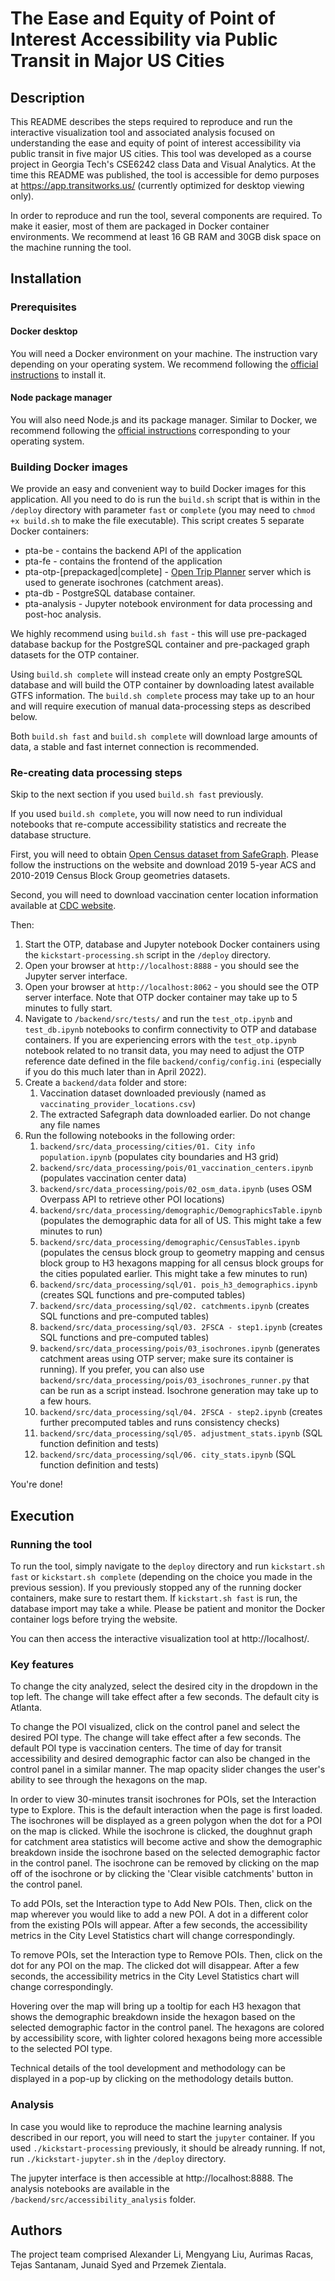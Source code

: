 # The Ease and Equity of Point of Interest Accessibility via Public Transit in Major US Cities

## Description

This README describes the steps required to reproduce and run the interactive visualization tool and associated analysis focused on understanding the ease and equity of point of interest accessibility via public transit in five major US cities. This tool was developed as a course project in Georgia Tech's CSE6242 class Data and Visual Analytics. At the time this README was published, the tool is accessible for demo purposes at https://app.transitworks.us/ (currently optimized for desktop viewing only).

In order to reproduce and run the tool, several components are required. To make it easier, most of them are packaged in Docker container environments. We recommend at least 16 GB RAM and 30GB disk space on the machine running the tool.

## Installation

### Prerequisites

#### Docker desktop

You will need a Docker environment on your machine. The instruction vary depending on your operating system. We recommend following the [official instructions](https://docs.docker.com/desktop/) to install it.

#### Node package manager

You will also need Node.js and its package manager. Similar to Docker, we recommend following the [official instructions](https://docs.npmjs.com/downloading-and-installing-node-js-and-npm#using-a-node-version-manager-to-install-nodejs-and-npm) corresponding to your operating system.

### Building Docker images

We provide an easy and convenient way to build Docker images for this application. All you need to do is run the `build.sh` script that is within in the `/deploy` directory with parameter `fast` or `complete` (you may need to `chmod +x build.sh` to make the file executable). This script creates 5 separate Docker containers:
 - pta-be - contains the backend API of the application
 - pta-fe - contains the frontend of the application
 - pta-otp-[prepackaged|complete] - [Open Trip Planner](http://docs.opentripplanner.org/en/v1.5.0/) server which is used to generate isochrones (catchment areas).
  - pta-db - PostgreSQL database container.
  - pta-analysis - Jupyter notebook environment for data processing and post-hoc analysis.

We highly recommend using `build.sh fast` - this will use pre-packaged database backup for the PostgreSQL container and pre-packaged graph datasets for the OTP container. 

Using `build.sh complete` will instead create only an empty PostgreSQL database and will build the OTP container by downloading latest available GTFS information. The `build.sh complete` process may take up to an hour and will require execution of manual data-processing steps as described below. 

Both `build.sh fast` and `build.sh complete` will download large amounts of data, a stable and fast internet connection is recommended.

### Re-creating data processing steps

Skip to the next section if you used `build.sh fast` previously.

If you used `build.sh complete`, you will now need to run individual notebooks that re-compute accessibility statistics and recreate the database structure.

First, you will need to obtain [Open Census dataset from SafeGraph](https://docs.safegraph.com/docs/open-census-data). Please follow the instructions on the website and download 2019 5-year ACS and 2010-2019 Census Block Group geometries datasets.

Second, you will need to download vaccination center location information available at [CDC website](https://data.cdc.gov/Vaccinations/Vaccines-gov-COVID-19-vaccinating-provider-locatio/5jp2-pgaw).

Then:

1. Start the OTP, database and Jupyter notebook Docker containers using the `kickstart-processing.sh` script in the `/deploy` directory.
2. Open your browser at `http://localhost:8888` - you should see the Jupyter server interface.
3. Open your browser at `http://localhost:8062` - you should see the OTP server interface. Note that OTP docker container may take up to 5 minutes to fully start.
4. Navigate to `/backend/src/tests/` and run the `test_otp.ipynb` and `test_db.ipynb` notebooks to confirm connectivity to OTP and database containers. If you are experiencing errors with the `test_otp.ipynb` notebook related to no transit data, you may need to adjust the OTP reference date defined in the file `backend/config/config.ini` (especially if you do this much later than in April 2022).
5. Create a `backend/data` folder and store:
   1. Vaccination dataset downloaded previously (named as `vaccinating_provider_locations.csv`)
   2. The extracted Safegraph data downloaded earlier. Do not change any file names
6. Run the following notebooks in the following order:
   1. `backend/src/data_processing/cities/01. City info population.ipynb` (populates city boundaries and H3 grid)
   2. `backend/src/data_processing/pois/01_vaccination_centers.ipynb` (populates vaccination center data)
   3. `backend/src/data_processing/pois/02_osm_data.ipynb` (uses OSM Overpass API to retrieve other POI locations)
   4. `backend/src/data_processing/demographic/DemographicsTable.ipynb` (populates the demographic data for all of US. This might take a few minutes to run)
   5. `backend/src/data_processing/demographic/CensusTables.ipynb` (populates the census block group to geometry mapping and census block group to H3 hexagons mapping for all census block groups for the cities populated earlier. This might take a few minutes to run)
   6. `backend/src/data_processing/sql/01. pois_h3_demographics.ipynb` (creates SQL functions and pre-computed tables)
   7. `backend/src/data_processing/sql/02. catchments.ipynb` (creates SQL functions and pre-computed tables)
   8. `backend/src/data_processing/sql/03. 2FSCA - step1.ipynb` (creates SQL functions and pre-computed tables)
   9. `backend/src/data_processing/pois/03_isochrones.ipynb` (generates catchment areas using OTP server; make sure its container is running). If you prefer, you can also use `backend/src/data_processing/pois/03_isochrones_runner.py` that can be run as a script instead. Isochrone generation may take up to a few hours.
   10. `backend/src/data_processing/sql/04. 2FSCA - step2.ipynb` (creates further precomputed tables and runs consistency checks)
   11. `backend/src/data_processing/sql/05. adjustment_stats.ipynb` (SQL function definition and tests)
   12. `backend/src/data_processing/sql/06. city_stats.ipynb` (SQL function definition and tests)

You're done!

## Execution

### Running the tool

To run the tool, simply navigate to the `deploy` directory and run `kickstart.sh fast` or `kickstart.sh complete` (depending on the choice you made in the previous session). If you previously stopped any of the running docker containers, make sure to restart them. If `kickstart.sh fast` is run, the database import may take a while. Please be patient and monitor the Docker container logs before trying the website.

You can then access the interactive visualization tool at http://localhost/.

### Key features

To change the city analyzed, select the desired city in the dropdown in the top left. The change will take effect after a few seconds. The default city is Atlanta.

To change the POI visualized, click on the control panel and select the desired POI type. The change will take effect after a few seconds. The default POI type is vaccination centers. The time of day for transit accessibility and desired demographic factor can also be changed in the control panel in a similar manner. The map opacity slider changes the user's ability to see through the hexagons on the map.

In order to view 30-minutes transit isochrones for POIs, set the Interaction type to Explore. This is the default interaction when the page is first loaded. The isochrones will be displayed as a green polygon when the dot for a POI on the map is clicked. While the isochrone is clicked, the doughnut graph for catchment area statistics will become active and show the demographic breakdown inside the isochrone based on the selected demographic factor in the control panel. The isochrone can be removed by clicking on the map off of the isochrone or by clicking the 'Clear visible catchments' button in the control panel.

To add POIs, set the Interaction type to Add New POIs. Then, click on the map wherever you would like to add a new POI. A dot in a different color from the existing POIs will appear. After a few seconds, the accessibility metrics in the City Level Statistics chart will change correspondingly.

To remove POIs, set the Interaction type to Remove POIs. Then, click on the dot for any POI on the map. The clicked dot will disappear. After a few seconds, the accessibility metrics in the City Level Statistics chart will change correspondingly.

Hovering over the map will bring up a tooltip for each H3 hexagon that shows the demographic breakdown inside the hexagon based on the selected demographic factor in the control panel. The hexagons are colored by accessibility score, with lighter colored hexagons being more accessible to the selected POI type.

Technical details of the tool development and methodology can be displayed in a pop-up by clicking on the methodology details button.

### Analysis

In case you would like to reproduce the machine learning analysis described in our report, you will need to start the `jupyter` container. If you used `./kickstart-processing` previously, it should be already running. If not, run `./kickstart-jupyter.sh` in the `/deploy` directory.

The jupyter interface is then accessible at http://localhost:8888. The analysis notebooks are available in the `/backend/src/accessibility_analysis` folder.

## Authors

The project team comprised Alexander Li, Mengyang Liu, Aurimas Racas, Tejas Santanam, Junaid Syed and Przemek Zientala.


